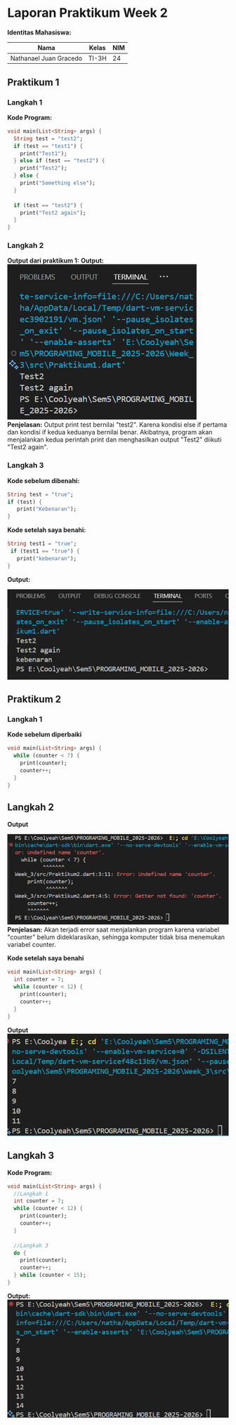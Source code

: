 # Laporan Praktikum Week 2

**Identitas Mahasiswa:**

| Nama | Kelas | NIM |
|------|-------|-----|
| Nathanael Juan Gracedo | TI-3H | 24 |

## **Praktikum 1**
### **Langkah 1**
**Kode Program:**
~~~Dart
void main(List<String> args) {
  String test = "test2";
  if (test == "test1") {
    print("Test1");
  } else if (test == "test2") {
    print("Test2");
  } else {
    print("Something else");
  }

  if (test == "test2") {
    print("Test2 again");
  }
}
~~~


### **Langkah 2**
**Output dari praktikum 1:**
**Output:** 
![image](img/Langkah1Prak1.png)
**Penjelasan:**
Output print test bernilai "test2". Karena kondisi else if pertama dan kondisi if kedua keduanya bernilai benar. Akibatnya, program akan menjalankan kedua perintah print dan menghasilkan output "Test2" diikuti "Test2 again".

### **Langkah 3**
**Kode sebelum dibenahi:**
~~~Dart
String test = "true";
if (test) {
   print("Kebenaran");
}
~~~
**Kode setelah saya benahi:**
 ~~~Dart
 String test1 = "true";
  if (test1 == "true") {
    print("kebenaran");
}
~~~

**Output:** 

![image](img/Langkah3Prak1.png)

## **Praktikum 2**
### **Langkah 1**
**Kode sebelum diperbaiki**
~~~dart
void main(List<String> args) {
  while (counter < 7) {
    print(counter);
    counter++;
  }
}
~~~

## **Langkah 2**
**Output**

![image](img/Langkah1Prak2.png)
**Penjelasan:**
Akan terjadi error saat menjalankan program karena variabel "counter" belum dideklarasikan, sehingga komputer tidak bisa menemukan variabel counter.

**Kode setelah saya benahi**
~~~Dart
void main(List<String> args) {
  int counter = 7;
  while (counter < 12) {
    print(counter);
    counter++;
  }
}
~~~

**Output**
![image](img/Langkah1Prak2-success.png)

## **Langkah 3**
**Kode Program:**
~~~Dart
void main(List<String> args) {
  //Langkah 1
  int counter = 7;
  while (counter < 12) {
    print(counter);
    counter++;
  }

  //Langkah 3
  do {
    print(counter);
    counter++;
  } while (counter < 15);
}
~~~

**Output:**
![image](img/Langkah3Prak2.png)
